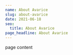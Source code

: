 ```yaml
---
name: About Avarice
slug: about-avarice
date: 2021-06-18
seo:
  title: About Avarice
page_headline: About Avarice
---
```


page content
